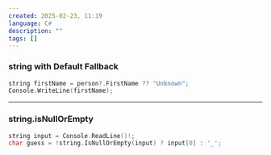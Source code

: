 ```yaml
---
created: 2025-02-23, 11:19
language: C#
description: ""
tags: []
---
```

### string with Default Fallback

```c
string firstName = person?.FirstName ?? "Unknown";
Console.WriteLine(firstName);
```
---
### string.isNullOrEmpty

```c
string input = Console.ReadLine()!;
char guess = !string.IsNullOrEmpty(input) ? input[0] : '_';
```
